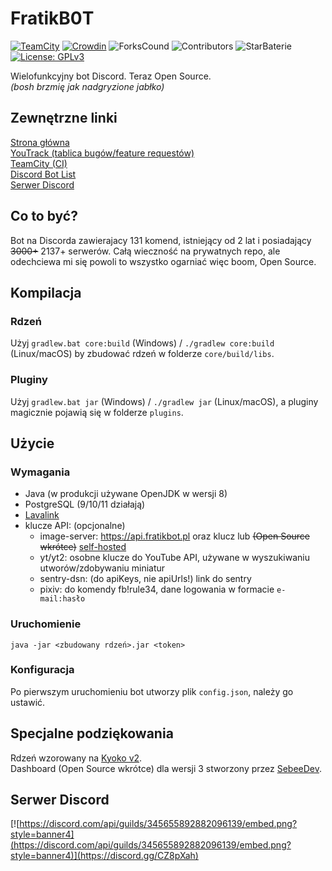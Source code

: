 # FratikB0T
[![TeamCity](https://ci.fratikbot.pl/app/rest/builds/buildType:FratikB0Ty_FratikB0T_Buildy_Build/statusIcon)](https://ci.fratikbot.pl/project/Kamil_P2wb0t)
[![Crowdin](https://badges.crowdin.net/fratikb0t/localized.svg)](https://crowdin.com/project/fratikb0t)
![ForksCound](https://img.shields.io/github/forks/fratik/FratikB0T)
![Contributors](https://img.shields.io/github/contributors/fratik/FratikB0T)
![StarBaterie](https://img.shields.io/github/stars/fratik/FratikB0T)
[![License: GPLv3](https://img.shields.io/github/license/fratik/FratikB0T)](https://www.gnu.org/licenses/gpl-3.0)

Wielofunkcyjny bot Discord. Teraz Open Source.  
_(bosh brzmię jak nadgryzione jabłko)_

## Zewnętrzne linki
[Strona główna](https://fratikbot.pl)  
[YouTrack (tablica bugów/feature requestów)](https://issues.fratikbot.pl)  
[TeamCity (CI)](https://ci.fratikbot.pl)  
[Discord Bot List](https://top.gg/bot/338359366891732993)  
[Serwer Discord](#serwer-discord)

## Co to być?
Bot na Discorda zawierajacy 131 komend, istniejący od 2 lat i posiadający ~~3000+~~ 2137+ serwerów.
Całą wieczność na prywatnych repo, ale odechciewa mi się powoli to wszystko ogarniać więc boom, Open Source.

## Kompilacja
### Rdzeń
Użyj `gradlew.bat core:build` (Windows) / `./gradlew core:build` (Linux/macOS) by zbudować rdzeń w folderze `core/build/libs`.

### Pluginy
Użyj `gradlew.bat jar` (Windows) / `./gradlew jar` (Linux/macOS), a pluginy magicznie pojawią się w folderze `plugins`.

## Użycie
### Wymagania
- Java (w produkcji używane OpenJDK w wersji 8)
- PostgreSQL (9/10/11 działają)
- [Lavalink](https://github.com/Frederikam/Lavalink)
- klucze API: (opcjonalne)
    - image-server: https://api.fratikbot.pl oraz klucz lub ~~(Open Source wkrótce)~~ [self-hosted](https://github.com/fratik/FratikB0T-API)
    - yt/yt2: osobne klucze do YouTube API, używane w wyszukiwaniu utworów/zdobywaniu miniatur
    - sentry-dsn: (do apiKeys, nie apiUrls!) link do sentry
    - pixiv: do komendy fb!rule34, dane logowania w formacie `e-mail:hasło`
    
### Uruchomienie
```shell script
java -jar <zbudowany rdzeń>.jar <token>
```

### Konfiguracja
Po pierwszym uruchomieniu bot utworzy plik `config.json`, należy go ustawić.

## Specjalne podziękowania
Rdzeń wzorowany na [Kyoko v2](https://github.com/KyokoBot/kyoko/tree/kyoko-v2).  
Dashboard (Open Source wkrótce) dla wersji 3 stworzony przez [SebeeDev](https://github.com/SebeeDev). 

## Serwer Discord
[![https://discord.com/api/guilds/345655892882096139/embed.png?style=banner4](https://discord.com/api/guilds/345655892882096139/embed.png?style=banner4)](https://discord.gg/CZ8pXah)
